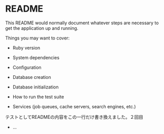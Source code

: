 # README

This README would normally document whatever steps are necessary to get the
application up and running.

Things you may want to cover:

* Ruby version

* System dependencies

* Configuration

* Database creation

* Database initialization

* How to run the test suite

* Services (job queues, cache servers, search engines, etc.)

テストとしてREADMEの内容をこの一行だけ書き換えました。２回目

* ...
